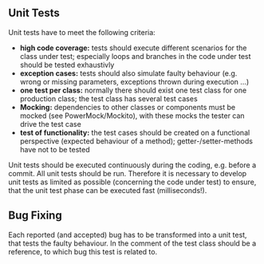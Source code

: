 Unit Tests
----------

Unit tests have to meet the following criteria:

-   **high code coverage:** tests should execute different scenarios for
    the class under test; especially loops and branches in the code
    under test should be tested exhaustivly
-   **exception cases:** tests should also simulate faulty behaviour
    (e.g. wrong or missing parameters, exceptions thrown during
    execution …)
-   **one test per class:** normally there should exist one test class
    for one production class; the test class has several test cases
-   **Mocking:** dependencies to other classes or components must be
    mocked (see PowerMock/Mockito), with these mocks the tester can
    drive the test case
-   **test of functionality:** the test cases should be created on a
    functional perspective (expected behaviour of a method);
    getter-/setter-methods have not to be tested

Unit tests should be executed continuously during the coding, e.g.
before a commit. All unit tests should be run. Therefore it is necessary
to develop unit tests as limited as possible (concerning the code under
test) to ensure, that the unit test phase can be executed fast
(milliseconds!).

Bug Fixing
----------

Each reported (and accepted) bug has to be transformed into a unit test,
that tests the faulty behaviour. In the comment of the test class should
be a reference, to which bug this test is related to.
